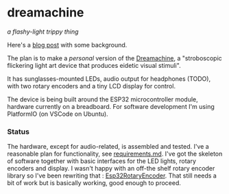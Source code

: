 # dreamachine

_a flashy-light trippy thing_

Here's a [blog post](https://hyperdata.it/blog/2022/08/12/dreamachine-1/) with some background.

The plan is to make a _personal_ version of the [Dreamachine](https://en.wikipedia.org/wiki/Dreamachine), a "stroboscopic flickering light art device that produces eidetic visual stimuli".

It has sunglasses-mounted LEDs, audio output for headphones (TODO), with two rotary encoders and a tiny LCD display for control.

The device is being built around the ESP32 microcontroller module, hardware currently on a breadboard. For software development I'm using PlatformIO (on VSCode on Ubuntu).

### Status

The hardware, except for audio-related, is assembled and tested. I've a reasonable plan for functionality, see [requirements.md](https://github.com/danja/dreamachine/blob/main/design/requirements.md). I've got the skeleton of software together with basic interfaces for the LED lights, rotary encoders and display. I wasn't happy with an off-the shelf rotary encoder library so I've been rewriting that : [Esp32RotaryEncoder](https://github.com/danja/Esp32RotaryEncoder). That still needs a bit of work but is basically working, good enough to proceed.
